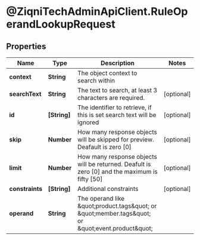 # @ZiqniTechAdminApiClient.RuleOperandLookupRequest

## Properties

Name | Type | Description | Notes
------------ | ------------- | ------------- | -------------
**context** | **String** | The object context to search within | 
**searchText** | **String** | The text to search, at least 3 characters are required. | [optional] 
**id** | **[String]** | The identifier to retrieve, if this is set search text will be ignored | [optional] 
**skip** | **Number** | How many response objects will be skipped for preview. Deafault is zero [0] | [optional] 
**limit** | **Number** | How many response objects will be returned. Deafult is zero [0] and the maximum is fifty [50] | [optional] 
**constraints** | **[String]** | Additional constraints | [optional] 
**operand** | **String** | The operand like \&quot;product.tags\&quot; or \&quot;member.tags\&quot; or \&quot;event.product\&quot; | 


